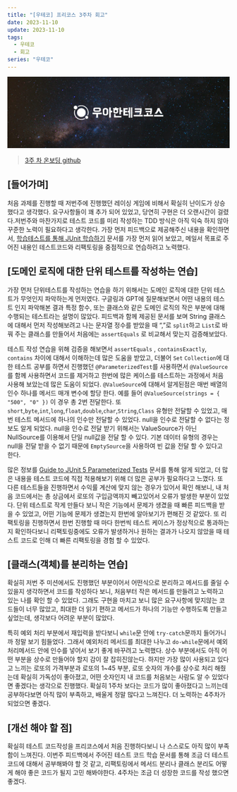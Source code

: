 ```yaml
---
title: "[우테코] 프리코스 3주차 회고"
date: 2023-11-10
update: 2023-11-10
tags:
  - 우테코
  - 회고
series: "우테코"
---
```


![](1.jpeg)

> [3주 차 온보딩 github](https://github.com/donghoonyeom/java-lotto-6/tree/donghoonyeom)

## [들어가며]

처음 과제를 진행할 때 저번주에 진행했던 레이싱 게임에 비해서 확실히 난이도가 상승했다고 생각했다. 요구사항들이 꽤 추가 되어 있었고, 당연히 구현은 더 오랜시간이 걸렸다.저번주와 마찬가지로 테스트 코드를 미리 작성하는 TDD 방식은 아직 익숙 하지 않아 꾸준한 노력이 필요하다고 생각한다. 가장 먼저 피드백으로 제공해주신 내용을 확인하면서, [학습테스트를 통해 JUnit 학습하기](https://techcourse-storage.s3.ap-northeast-2.amazonaws.com/9b82d8a360c548fcadd14c551dbcbe06) 문서를 가장 먼저 읽어 보았고, 메일서 목표로 주어진 내용인 테스트코드와 리팩토링을 중점적으로 연습하려고 노력했다.

## [도메인 로직에 대한 단위 테스트를 작성하는 연습]

가장 먼저 단위테스트를 작성하는 연습을 하기 위해서는 도메인 로직에 대한 단위 테스트가 무엇인지 파악하는게 먼저였다. 구글링과 GPT에 질문해보면서 어떤 내용의 테스트 인지 파악해본 결과 특정 함수, 또는 클래스와 같은 도메인 로직의 작은 부분에 대해 수행되는 테스트라는 설명이 많았다. 피드백과 함께 제공된 문서를 보며 String 클래스에 대해서 먼저 작성해보려고 나는 문자열 정수를 받았을 때 “,”로 `split`하고 `List`로 바꿔 주는 클래스를 만들어서 처음에는 `assertEquals` 로 비교해서 맞는지 검증해보았다. 

테스트 작성 연습을 위해 검증을 해보면서 `assertEquals` , `containsExactly`, `contains` 차이에 대해서 이해하는데 많은 도움을 받았고, 더불어 `Set` `Collection`에 대한 테스트 공부를 하면서 진행했던 `@ParameterizedTest`를 사용하면서 `@ValueSource`를 함께 사용하면서 코드를 제거하고 한번에 많은 케이스를 테스트하는 과정에서 처음 사용해 보았는데 많은 도움이 되었다. `@ValueSource`에 대해서 알게된점은 매번 배열의 인수 하나를 메서드 매개 변수에 할당 한다. 예를 들어 `@ValueSource(strings = { "500", "0" })` 이 경우 총 2번 전달한다. 또 `short`,`byte`,`int`,`long`,`float`,`double`,`char`,`String`,`Class` 유형만 전달할 수 있었고, 매번 테스트 메서드에 하나의 인수만 전달할 수 있었다. null을 인수로 전달할 수 없다는 정보도 알게 되었다. null을 인수로 전달 받기 위해서는 ValueSource가 아닌 NullSource를 이용해서 단일 null값을 전달 할 수 있다. 기본 데이터 유형의 경우는 null을 전달 받을 수 없기 때문에 `EmptySource`을 사용하여 빈 값을 전달 할 수 있다고 한다. 

많은 정보를 [Guide to JUnit 5 Parameterized Tests](https://www.baeldung.com/parameterized-tests-junit-5) 문서를 통해 알게 되었고, 더 많은 내용을 테스트 코드에 직접 적용해보기 위해 더 많은 공부가 필요하다고 느꼈다. 또 다른 테스트들을 진행하면서 수익률 계산에 맞지 않는 경우가 있어서 확인 해보니, 내 처음 코드에서는 총 상금에서 로또의 구입금액까지 빼고있어서 오류가 발생한 부분이 있었다. 단위 테스트로 작게 만들다 보니 작은 기능에서 문제가 생겼을 때 빠른 피드백을 받을 수 있었고, 어떤 기능에 문제가 생겼는지 한번에 알아보기가 편해진 것 같았다. 또 리팩토링을 진행하면서 한번 진행할 때 마다 한번씩 테스트 케이스가 정상적으로 통과하는지 확인하다보니 리팩토링중에도 오류가 발생하거나 원하는 결과가 나오지 않았을 때 테스트 코드로 인해 더 빠른 리팩토링을 경험 할 수 있었다.

## [클래스(객체)를 분리하는 연습]

확실히 저번 주 미션에서도 진행했던 부분이어서 어떤식으로 분리하고 메서드를 줄일 수 있을지 생각하면서 코드를 작성하다 보니, 처음부터 작은 메서드를 만들려고 노력하고 있는 나를 확인 할 수 있었다. 그래도 구현을 마치고 보니 많은 요구사항에 맞지않는 코드들이 너무 많았고, 최대한 더 읽기 편하고 메서드가 하나의 기능만 수행하도록 만들고 싶었는데, 생각보다 어려운 부분이 많았다. 

특히 예외 처리 부분에서 재입력을 받다보니 `while`문 안에 `try-catch`문까지 들어가니까 정말 보기 힘들었다. 그래서 예외처리 메서드를 최대한 나누고 `do-while`문에서 예외처리메서드 안에 인수를 넣어서 보기 좋게 바꾸려고 노력했다. 상수 부분에서도 아직 어떤 부분을 상수로 만들어야 할지 감이 잘 잡히진않는다. 하지만 가장 많이 사용되고 있다고 느끼는 로또의 가격부분과 로또의 1~45 부분, 로또 숫자의 개수를 상수로 처리 해줬는데 확실히 가독성이 좋아졌고, 어떤 숫자인지 내 코드를 처음보는 사람도 알 수 있었다면 좋겠다는 생각으로 진행했다. 확실히 1주차 보다는 코드가 많이 좋아졌다고 느끼는데 공부하다보면 아직 많이 부족하고, 배울게 정말 많다고 느껴진다. 더 노력하는 4주차가 되었으면 좋겠다.

## [개선 해야 할 점]

확실히 테스트 코드작성을 프리코스에서 처음 진행하다보니 나 스스로도 아직 많이 부족함이 느껴진다. 이번주 피드백에서 주어진 테스트 코드 학습 문서를 통해 조금 더 테스트 코드에 대해서 공부해봐야 할 것 같고, 리팩토링에서 메서드 분리나 클래스 분리도 어떻게 해야 좋은 코드가 될지 고민 해봐야한다. 4주차는 조금 더 성장한 코드를 작성 했으면 좋겠다.


